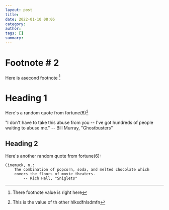 ```yaml
---
layout: post
title: 
date: 2022-01-10 08:06
category: 
author: 
tags: []
summary: 
---
```


# Footnote # 2
Here is asecond footnote [^1]

# Heading 1

Here's a random quote from fortune(6)[^2]

"I don't have to take this abuse from you -- I've got hundreds of
people waiting to abuse me."
    -- Bill Murray, "Ghostbusters"

## Heading 2

Here's another random quote from fortune(6):

```
Cinemuck, n.:
	The combination of popcorn, soda, and melted chocolate which
	covers the floors of movie theaters.
		-- Rich Hall, "Sniglets"
```

[^1]: There footnote value is right here

[^2]: This is the value of th other hlksdfnlsdmfn


